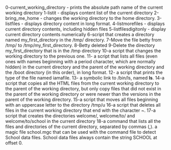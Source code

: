 0-current_working_directory - prints the absolute path name of the current working directory
1-listit - displays content list of the current directory
2-bring_me_home - changes the working directory to the home directory.
3-listfiles - displays directory content in long format.
4-listmorefiles - displays current directory contents, including hidden files
5-listfilesdigitonly - display current directory contents numerically
6-script that creates a directory named my_first_directory in the /tmp/ directory.
7-Move the file betty from /tmp/ to /tmp/my_first_directory.
8-Betty deleted
9-Delete the directory my_first_directory that is in the /tmp directory
10-a script that changes the working directory to the previous one.
11- a script that lists all files (even ones with names beginning with a period character, which are normally hidden) in the current directory and the parent of the working directory and the /boot directory (in this order), in long format.
12- a script that prints the type of the file named iamafile.
13- a symbolic link to /bin/ls, named __ls__.
14-a script that copies all the HTML files from the current working directory to the parent of the working directory, but only copy files that did not exist in the parent of the working directory or were newer than the versions in the parent of the working directory.
15-a script that moves all files beginning with an uppercase letter to the directory /tmp/u
16-a script that deletes all files in the current working directory that end with the character ~.
17-a script that creates the directories welcome/, welcome/to/ and welcome/to/school in the current directory
18-a command that lists all the files and directories of the current directory, separated by commas (,).
 a magic file school.mgc that can be used with the command file to detect School data files. School data files always contain the string SCHOOL at offset 0.
